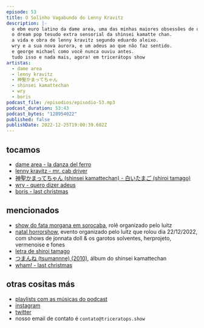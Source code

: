 ```yaml
---
episode: 53
title: O Solinho Vagabundo do Lenny Kravitz
description: |-
  o ebm euro latino da dame area, uma das minhas maiores obsessões de de 2022.
  o dream pop tesudo extra sensorial da shinsei kamatte chan.
  a vida e obra de lenny kravitz segundo eduardo aleixo.
  wry e a sua nova aurora, e um adeus ao que não faz sentido.
  e george michael como você nunca ouviu antes.
  tudo isso e nada mais, agora! em tricerátops show
artistas:
  - dame area
  - lenny kravitz
  - 神聖かまってちゃん
  - shinsei kamattechan
  - wry
  - boris
podcast_file: /episodios/episodio-53.mp3
podcast_duration: 53:43
podcast_bytes: "128954022"
published: false
publishDate: 2022-12-25T19:00:39.602Z
---
```

## tocamos
* [dame area - la danza del ferro](https://www.youtube.com/watch?v=BxUlTOW06KU)
* [lenny kravitz - mr. cab driver](https://www.youtube.com/watch?v=KEZwKsBE6QQ)
* [ 神聖かまってちゃん (shinsei kamattechan) - 白いたまご (shiroi tamago)](https://www.youtube.com/watch?v=PGQfyyk7JCw)
* [wry - quero dizer adeus](https://www.youtube.com/watch?v=aOlZbHiaue0)
* [boris - last christmas](https://www.youtube.com/watch?v=6U8hW4Tebqg)

## mencionados
* [show do fata morgana em sorocaba](https://www.instagram.com/p/ClOl4CiO690/), rolê organizado pelo luitz
* [natal horrorshow](https://www.instagram.com/p/ClZAmZKu53l/), evento organizado pelo luitz que rolou dia 22/12/2022, com shows de jonnata doll & os garotos solventes, herprojeto, vermenoise e fones
* [letra de shiroi tamago](https://genius.com/Shinsei-kamattechan-shiroi-tamago-lyrics)
* [つまんね (tsumannne) (2010)](https://open.spotify.com/album/0L6mZK9XFXYOVeayI1t4A5), álbum do shinsei kamattechan
* [wham! - last christmas](https://www.youtube.com/watch?v=E8gmARGvPlI)

## otras cositas más
* [playlists com as músicas do podcast](https://www.triceratops.show/playlists/)
* [instagram](https://www.instagram.com/triceratops.show/)
* [twitter](https://twitter.com/TriceratopsShow/)
* nosso email de contato é `contato@triceratops.show`
